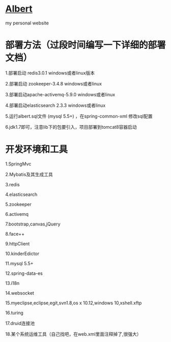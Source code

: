 # <a href="http://123.56.164.113:9999/">Albert</a>
my personal website 

# 部署方法（过段时间编写一下详细的部署文档）

1.部署启动 redis3.0.1  windows或者linux版本

2.部署启动 zookeeper-3.4.8  windows或者linux

3.部署启动apache-activemq-5.9.0  windows或者linux

4.部署启动elasticsearch 2.3.3  windows或者linux

5.运行albert.sql文件 (mysql 5.5+) ，在spring-common-xml 修改sql配置

6.jdk1.7即可，注意lib下的包要引入，项目部署到tomcat8容器启动


# 开发环境和工具
1.SpringMvc

2.Mybatis及其生成工具

3.redis

4.elasticsearch

5.zookeeper

6.activemq

7.bootstrap,canvas,jQuery

8.face++

9.httpClient

10.kinderEdictor

11.mysql 5.5+

12.spring-data-es

13.i18n

14.websocket

15.myeclipse,eclipse,egit,svn1.8,os x 10.12,windows 10,xshell.xftp

16.turing

17.druid连接池

18.某个系统运维工具（自己找吧，在web.xml里面注释掉了,很强大）
